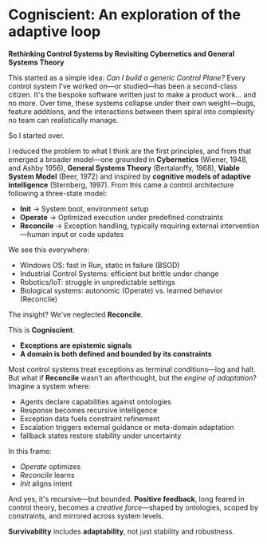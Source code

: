 # Cogniscient: An exploration of the adaptive loop

**Rethinking Control Systems by Revisiting Cybernetics and General Systems Theory**

This started as a simple idea: *Can I build a generic Control Plane?* Every control system I've worked on—or studied—has been a second-class citizen. It's the bespoke software written just to make a product work... and no more. Over time, these systems collapse under their own weight—bugs, feature additions, and the interactions between them spiral into complexity no team can realistically manage.

So I started over.

I reduced the problem to what I think are the first principles, and from that emerged a broader model—one grounded in **Cybernetics** (Wiener, 1948, and Ashby 1956), **General Systems Theory** (Bertalanffy, 1968), **Viable System Model** (Beer, 1972) and inspired by **cognitive models of adaptive intelligence** (Sternberg, 1997). From this came a control architecture following a three-state model:

- **Init** → System boot, environment setup  
- **Operate** → Optimized execution under predefined constraints  
- **Reconcile** → Exception handling, typically requiring external intervention—human input or code updates

We see this everywhere:
- Windows OS: fast in Run, static in failure (BSOD)  
- Industrial Control Systems: efficient but brittle under change  
- Robotics/IoT: struggle in unpredictable settings  
- Biological systems: autonomic (Operate) vs. learned behavior (Reconcile)

The insight? We've neglected **Reconcile**.

This is **Cogniscient**.
 - **Exceptions are epistemic signals**
 - **A domain is both defined and bounded by its constraints**

Most control systems treat exceptions as terminal conditions—log and halt. But what if **Reconcile** wasn’t an afterthought, but the *engine of adaptation*? Imagine a system where:

- Agents declare capabilities against ontologies  
- Response becomes recursive intelligence  
- Exception data fuels constraint refinement  
- Escalation triggers external guidance or meta-domain adaptation  
- fallback states restore stability under uncertainty

In this frame:
- *Operate* optimizes  
- *Reconcile* learns  
- *Init* aligns intent

And yes, it's recursive—but bounded. **Positive feedback**, long feared in control theory, becomes a *creative force*—shaped by ontologies, scoped by constraints, and mirrored across system levels.

**Survivability** includes **adaptability**, not just stability and robustness.
